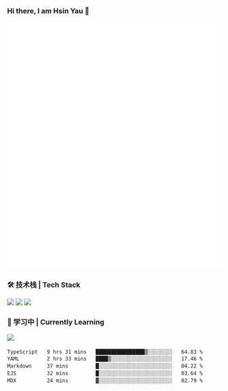 ### Hi there, I am Hsin Yau 👋 
![Metrics](./github-metrics.svg)

### 🛠 技术栈 | Tech Stack
![](https://skillicons.dev/icons?i=html,css,js,ts,sass,jquery,bootstrap,vue&theme=light) 
![](https://skillicons.dev/icons?i=vite,nuxtjs,webpack,tailwindcss,windicss,nodejs,express,markdown&theme=light)
![](https://skillicons.dev/icons?i=mysql,mongodb,git,pug,vscode,idea,ps,figma&theme=light)

### 📖 学习中 | Currently Learning

![](https://skillicons.dev/icons?i=react,nextjs,svelte,nestjs,nginx,docker,rollupjs&theme=light)

<!--START_SECTION:waka-->

```txt
TypeScript   9 hrs 31 mins   ████████████████▒░░░░░░░░   64.83 %
YAML         2 hrs 33 mins   ████▒░░░░░░░░░░░░░░░░░░░░   17.46 %
Markdown     37 mins         █░░░░░░░░░░░░░░░░░░░░░░░░   04.22 %
EJS          32 mins         █░░░░░░░░░░░░░░░░░░░░░░░░   03.64 %
MDX          24 mins         ▓░░░░░░░░░░░░░░░░░░░░░░░░   02.79 %
```

<!--END_SECTION:waka-->
